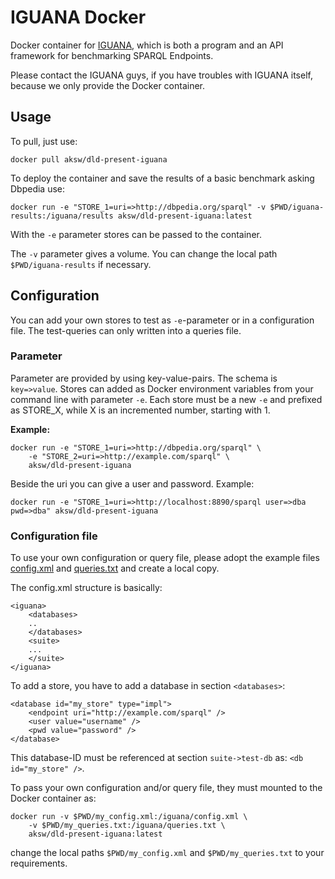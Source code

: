 # IGUANA Docker

Docker container for [IGUANA](https://github.com/AKSW/IGUANA), which is both a program and an API framework for benchmarking SPARQL Endpoints.

Please contact the IGUANA guys, if you have troubles with IGUANA itself, because we only provide the Docker container.

## Usage

To pull, just use:

`docker pull aksw/dld-present-iguana`

To deploy the container and save the results of a basic benchmark asking Dbpedia use:

`docker run -e "STORE_1=uri=>http://dbpedia.org/sparql" -v $PWD/iguana-results:/iguana/results aksw/dld-present-iguana:latest`

With the `-e` parameter stores can be passed to the container.

The `-v` parameter gives a volume. You can change the local path `$PWD/iguana-results` if necessary.

## Configuration

You can add your own stores to test as `-e`-parameter or in a configuration file. The test-queries can only written into a queries file.

### Parameter

Parameter are provided by using key-value-pairs. The schema is `key=>value`. Stores can added as Docker environment variables from your command line with parameter `-e`. Each store must be a new `-e` and prefixed as STORE_X, while X is an incremented number, starting with 1. 

**Example:**

```
docker run -e "STORE_1=uri=>http://dbpedia.org/sparql" \
    -e "STORE_2=uri=>http://example.com/sparql" \
    aksw/dld-present-iguana
```

Beside the uri you can give a user and password. Example:

`docker run -e "STORE_1=uri=>http://localhost:8890/sparql user=>dba pwd=>dba" aksw/dld-present-iguana`

### Configuration file

To use your own configuration or query file, please adopt the example files [config.xml](https://github.com/Dockerizing/IGUANA/blob/master/config.xml) and [queries.txt](https://github.com/Dockerizing/IGUANA/blob/master/queries.txt) and create a local copy.

The config.xml structure is basically:

```
<iguana>
    <databases>
    ..
    </databases>
    <suite>
    ...
    </suite>
</iguana>
```

To add a store, you have to add a database in section `<databases>`:

```
<database id="my_store" type="impl">
    <endpoint uri="http://example.com/sparql" />
    <user value="username" />
    <pwd value="password" />
</database>
```

This database-ID must be referenced at section `suite->test-db` as: `<db id="my_store" />`.

To pass your own configuration and/or query file, they must mounted to the Docker container as:

```
docker run -v $PWD/my_config.xml:/iguana/config.xml \
    -v $PWD/my_queries.txt:/iguana/queries.txt \
    aksw/dld-present-iguana:latest
```

change the local paths `$PWD/my_config.xml` and `$PWD/my_queries.txt` to your requirements.
